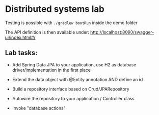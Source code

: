 # Distributed systems lab

Testing is possible with `./gradlew bootRun` inside the demo folder

The API definition is then available under: [http://localhost:8090/swagger-ui/index.html#/](http://localhost:8090/swagger-ui/index.html#/)

## Lab tasks:

- Add Spring Data JPA to your application, use H2 as database driver/implementation in the first place

- Extend the data object with @Entity annotation AND define an id

- Build a repository interface based on Crud/JPARepository

- Autowire the repository to your application / Controller class

- Invoke "database actions"
